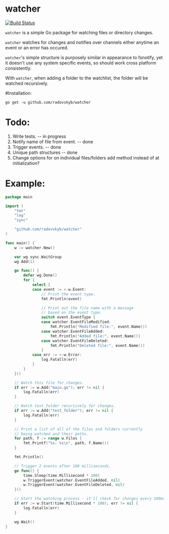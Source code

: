 # watcher

[![Build Status](https://travis-ci.org/radovskyb/watcher.svg?branch=master)](https://travis-ci.org//radovskyb/watcher)

`watcher` is a simple Go package for watching files or directory changes.

`watcher` watches for changes and notifies over channels either anytime an event or an error has occured.

`watcher`'s simple structure is purposely similar in appearance to fsnotify, yet it doesn't use any system specific events, so should work cross platform consistently.

With `watcher`, when adding a folder to the watchlist, the folder will be watched recursively.

#Installation:

```shell
go get -u github.com/radovskyb/watcher
```

# Todo:

1. Write tests. -- in progress
2. Notify name of file from event. -- done
3. Trigger events. -- done
4. Unique path structures -- done
5. Change options for on individual files/folders add method instead of at initialization?

# Example:

```go
package main

import (
	"fmt"
	"log"
	"sync"

	"github.com/radovskyb/watcher"
)

func main() {
	w := watcher.New()

	var wg sync.WaitGroup
	wg.Add(1)

	go func() {
		defer wg.Done()
		for {
			select {
			case event := <-w.Event:
				// Print the event type.
				fmt.Println(event)

				// Print out the file name with a message
				// based on the event type.
				switch event.EventType {
				case watcher.EventFileModified:
					fmt.Println("Modified file:", event.Name())
				case watcher.EventFileAdded:
					fmt.Println("Added file:", event.Name())
				case watcher.EventFileDeleted:
					fmt.Println("Deleted file:", event.Name())
				}
			case err := <-w.Error:
				log.Fatalln(err)
			}
		}
	}()

	// Watch this file for changes.
	if err := w.Add("main.go"); err != nil {
		log.Fatalln(err)
	}

	// Watch test_folder recursively for changes.
	if err := w.Add("test_folder"); err != nil {
		log.Fatalln(err)
	}

	// Print a list of all of the files and folders currently
	// being watched and their paths.
	for path, f := range w.Files {
		fmt.Printf("%s: %s\n", path, f.Name())
	}

	fmt.Println()

	// Trigger 2 events after 100 milliseconds.
	go func() {
		time.Sleep(time.Millisecond * 100)
		w.TriggerEvent(watcher.EventFileAdded, nil)
		w.TriggerEvent(watcher.EventFileDeleted, nil)
	}()

	// Start the watching process - it'll check for changes every 100ms.
	if err := w.Start(time.Millisecond * 100); err != nil {
		log.Fatalln(err)
	}

	wg.Wait()
}
```
